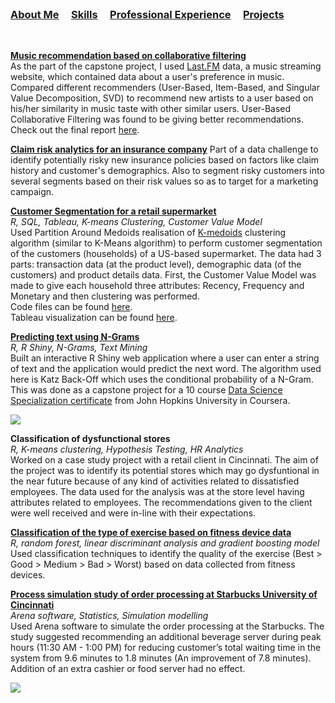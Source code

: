 <br />


### [About Me](https://vermaph.github.io/)&nbsp; &nbsp; &nbsp;[Skills](./skills.html)&nbsp; &nbsp; &nbsp;[Professional Experience](./experience.html)&nbsp; &nbsp; &nbsp;[Projects](./projects.html)<br />

<br />



**[Music recommendation based on collaborative filtering](https://github.com/vermaph/04-Projects/blob/master/Music%20Recommendation%20System/Main_Code.R)**<br />
As the part of the capstone project, I used [Last.FM](https://www.last.fm/) data, a music streaming website, which contained data about a user's preference in music. Compared different recommenders (User-Based, Item-Based, and Singular Value Decomposition, SVD) to recommend new artists to a user based on his/her similarity in music taste with other similar users. User-Based Collaborative Filtering was found to be giving better recommendations. Check out the final report [here](https://github.com/vermaph/04-Projects/blob/master/Music%20Recommendation%20System/Final%20Files/Verma_Piyush_Capstone_Final_Draft.pdf). 

**[Claim risk analytics for an insurance company](https://rpubs.com/vermaph/404011)**
Part of a data challenge to identify potentially risky new insurance policies based on factors like claim history and customer's demographics. Also to segment risky customers into several segments based on their risk values so as to target for a marketing campaign. 

**[Customer Segmentation for a retail supermarket](http://rpubs.com/vermaph/395036)**<br />
  *R, SQL, Tableau, K-means Clustering, Customer Value Model*<br />
  Used Partition Around Medoids realisation of [K-medoids](https://en.wikipedia.org/wiki/K-medoids) clustering algorithm (similar to K-Means algorithm) to perform customer segmentation of the customers (households) of a US-based supermarket. The data had 3 parts: transaction data (at the product level), demographic data (of the customers) and product details data. First, the Customer Value Model was made to give each household three attributes: Recency, Frequency and Monetary and then clustering was performed.<br />
  Code files can be found [here](https://github.com/vermaph/Codes/tree/master/Pet%20Projects/Supermarket%20dashboard). <br />
  Tableau visualization can be found [here](https://public.tableau.com/profile/piyush.verma#!/vizhome/AnalysisofaSupermarketChain/Final).

**[Predicting text using N-Grams](https://vermaph.shinyapps.io/Nextword/)**<br />
  *R, R Shiny, N-Grams, Text Mining*<br />
  Built an interactive R Shiny web application where a user can enter a string of text and the application would predict the next word. The algorithm used here is Katz Back-Off which uses the conditional probability of a N-Gram. This was done as a capstone project for a 10 course [Data Science Specialization certificate](https://www.coursera.org/account/accomplishments/specialization/6UFAFQ6NL8TA) from John Hopkins University in Coursera.
  
![](https://github.com/vermaph/04-Projects/blob/master/Predicting%20text%20using%20N-Grams/Reports%20and%20Presentation/App_GIF.gif?raw=true)

**Classification of dysfunctional stores**<br />
  *R, K-means clustering, Hypothesis Testing, HR Analytics*<br />
  Worked on a case study project with a retail client in Cincinnati. The aim of the project was to identify its potential stores which may go dysfuntional in the near future because of any kind of activities related to dissatisfied employees. The data used for the analysis was at the store level having attributes related to employees. The recommendations given to the client were well received and were in-line with their expectations. 

**[Classification of the type of exercise based on fitness device data](https://rpubs.com/vermaph/393416)**<br/>
  *R, random forest, linear discriminant analysis and gradient boosting model*<br />
  Used classification techniques to identify the quality of the exercise (Best > Good > Medium > Bad > Worst) based on data collected from fitness devices. 

**[Process simulation study of order processing at Starbucks University of Cincinnati](https://github.com/vermaph/04-Projects/blob/master/Process%20simulation%20study%20of%20order%20processing%20at%20Starbucks%20University%20of%20Cincinnati/Verma_Piyush_M12396911_Process%20simulation%20study%20of%20order%20processing%20at%20Starbucks%20University%20of%20Cincinnati.pdf)**<br/>
 *Arena software, Statistics, Simulation modelling*<br />
 Used Arena software to simulate the order processing at the Starbucks. The study suggested recommending an additional beverage server during peak hours (11:30 AM - 1:00 PM) for reducing customer’s total waiting time in the system from 9.6 minutes to 1.8 minutes (An improvement of 7.8 minutes). Addition of an extra cashier or food server had no effect.
 
 ![](https://github.com/vermaph/04-Projects/blob/master/Process%20simulation%20study%20of%20order%20processing%20at%20Starbucks%20University%20of%20Cincinnati/Simulation_GIF.gif?raw=true)
